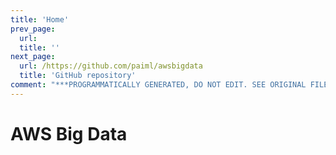 ```yaml
---
title: 'Home'
prev_page:
  url: 
  title: ''
next_page:
  url: /https://github.com/paiml/awsbigdata
  title: 'GitHub repository'
comment: "***PROGRAMMATICALLY GENERATED, DO NOT EDIT. SEE ORIGINAL FILES IN /content***"
---
```

#  AWS Big Data
